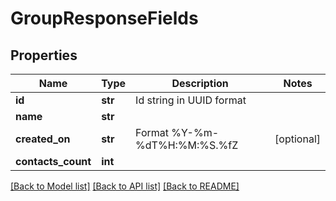 # GroupResponseFields

## Properties
Name | Type | Description | Notes
------------ | ------------- | ------------- | -------------
**id** | **str** | Id string in UUID format | 
**name** | **str** |  | 
**created_on** | **str** | Format %Y-%m-%dT%H:%M:%S.%fZ | [optional] 
**contacts_count** | **int** |  | 

[[Back to Model list]](../README.md#documentation-for-models) [[Back to API list]](../README.md#documentation-for-api-endpoints) [[Back to README]](../README.md)


